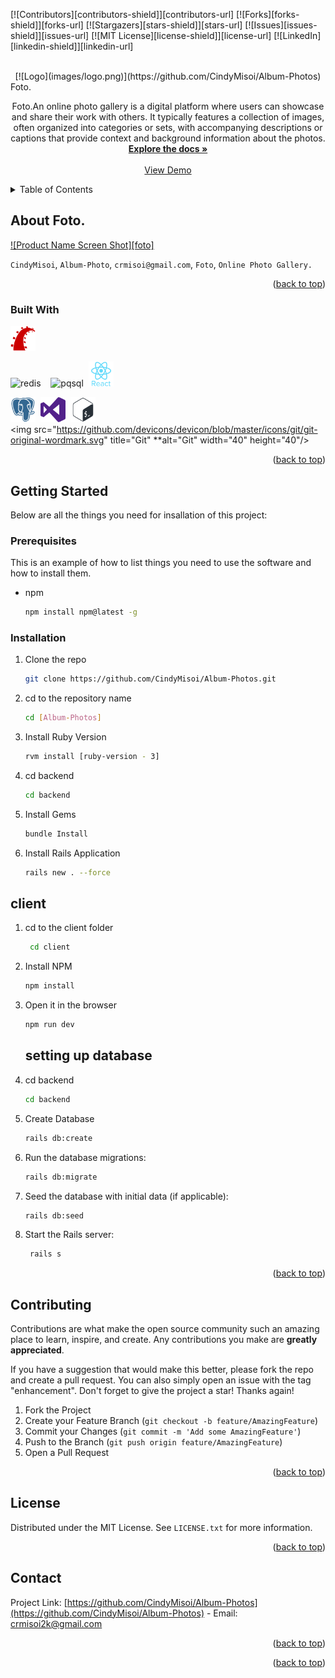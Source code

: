 <!-- Improved compatibility of back to top link: See: https://github.com/othneildrew/Best-README-Template/pull/73 -->
<a name="readme-top"></a>
<!--
*** Thanks for checking out the Best-README-Template. If you have a suggestion
*** that would make this better, please fork the repo and create a pull request
*** or simply open an issue with the tag "enhancement".
*** Don't forget to give the project a star!
*** Thanks again! Now go create something AMAZING! :D
-->



<!-- PROJECT SHIELDS -->
<!--
*** I'm using markdown "reference style" links for readability.
*** Reference links are enclosed in brackets [ ] instead of parentheses ( ).
*** See the bottom of this document for the declaration of the reference variables
*** for contributors-url, forks-url, etc. This is an optional, concise syntax you may use.
*** https://www.markdownguide.org/basic-syntax/#reference-style-links
-->
[![Contributors][contributors-shield]][contributors-url]
[![Forks][forks-shield]][forks-url]
[![Stargazers][stars-shield]][stars-url]
[![Issues][issues-shield]][issues-url]
[![MIT License][license-shield]][license-url]
[![LinkedIn][linkedin-shield]][linkedin-url]



<!-- PROJECT LOGO -->
<br />
<div align="center">
  [![Logo](images/logo.png)](https://github.com/CindyMisoi/Album-Photos)
</div

<h3 align="center">Foto.</h3>

  <p align="center">
    Foto.An online photo gallery is a digital platform where users can showcase and share their work with others. It typically features a collection of images, often organized into categories or sets, with accompanying descriptions or captions that provide context and background information about the photos.
    <br />
    <a href="https://github.com/CindyMisoi/Album-Photos"><strong>Explore the docs »</strong></a>
    <br />
    <br />
    <a href="https://github.com/CindyMisoi/Album-Photos">View Demo</a>
  </p>
</div>



<!-- TABLE OF CONTENTS -->
<details>
  <summary>Table of Contents</summary>
  <ol>
    <li>
      <a href="#about-the-project">About Foto.</a>
      <ul>
        <li><a href="#built-with">Built With</a></li>
      </ul>
    </li>
    <li>
      <a href="#getting-started">Getting Started</a>
      <ul>
        <li><a href="#prerequisites">Prerequisites</a></li>
        <li><a href="#installation">Installation</a></li>
      </ul>
    </li>
    <li><a href="#contributing">Contributing</a></li>
    <li><a href="#license">License</a></li>
    <li><a href="#contact">Contact</a></li>
    <li><a href="#acknowledgments">Acknowledgments</a></li>
  </ol>
</details>



<!-- ABOUT THE PROJECT -->
## About Foto.

[![Product Name Screen Shot][foto]](https://example.com)

`CindyMisoi`, `Album-Photo`, `crmisoi@gmail.com`,  `Foto`, `Online Photo Gallery.`

<p align="right">(<a href="#readme-top">back to top</a>)</p>



### Built With


<div>
   <img src="https://raw.githubusercontent.com/devicons/devicon/1119b9f84c0290e0f0b38982099a2bd027a48bf1/icons/rails/rails-plain.svg" title="rails" alt="rails" width="40" height="40"/>&nbsp;
   
 <img src="https://cdn.jsdelivr.net/gh/devicons/devicon@latest/icons/redis/redis-original.svg" title="redis" alt="redis" width="40" height="40"/>&nbsp;
           &nbsp;
            <img src="https://cdn.jsdelivr.net/gh/devicons/devicon@latest/icons/postgresql/postgresql-plain-wordmark.svg" title="pgsql" alt="pqsql" width="40" height="40"/>&nbsp;
        <img src="https://github.com/devicons/devicon/blob/master/icons/react/react-original-wordmark.svg" title="React" alt="React" width="40" height="40"/>&nbsp;
 
   <img src="https://raw.githubusercontent.com/devicons/devicon/1119b9f84c0290e0f0b38982099a2bd027a48bf1/icons/postgresql/postgresql-plain.svg" title="postgresql" alt="postgresql" width="40" height="40"/>&nbsp;
  <img src="https://raw.githubusercontent.com/devicons/devicon/1119b9f84c0290e0f0b38982099a2bd027a48bf1/icons/visualstudio/visualstudio-plain.svg" title="vs" alt="vs" width="40" height="40"/>&nbsp;
  <img src="https://raw.githubusercontent.com/devicons/devicon/1119b9f84c0290e0f0b38982099a2bd027a48bf1/icons/bash/bash-plain.svg" title="bash" alt="bash" width="40" height="40"/>&nbsp;  
  <img src="https://github.com/devicons/devicon/blob/master/icons/git/git-original-wordmark.svg" title="Git" **alt="Git" width="40" height="40"/>
  
  
</div>
<p align="right">(<a href="#readme-top">back to top</a>)</p>



<!-- GETTING STARTED -->
## Getting Started

Below are all the things you need for insallation of this project:

### Prerequisites

This is an example of how to list things you need to use the software and how to install them.
* npm
  ```sh
  npm install npm@latest -g
  ```

### Installation

1. Clone the repo
   ```sh
   git clone https://github.com/CindyMisoi/Album-Photos.git
   ```
2. cd to the repository name
   ```sh
   cd [Album-Photos]
   ```
3. Install Ruby Version
   ```sh
   rvm install [ruby-version - 3]
   ```
5. cd backend
   ```sh
   cd backend
   ```
5. Install Gems
   ```sh
   bundle Install
   ```
6. Install Rails Application
   ```sh
   rails new . --force
   ```
  ## client 
1. cd to the client folder
   ```sh
    cd client
   ```
2. Install NPM
   ```sh
   npm install
   ```
3. Open it in the browser
   ```sh
   npm run dev
   ```

   ## setting up database
1. cd backend
   ```sh
   cd backend
   ```
2. Create Database
   ```sh
   rails db:create
   ```
3. Run the database migrations:
   ```sh
   rails db:migrate
   ```

4. Seed the database with initial data (if applicable):
   ```sh
   rails db:seed
   ```
5. Start the Rails server:
   ```sh
    rails s
   ```

<p align="right">(<a href="#readme-top">back to top</a>)</p>



<!-- CONTRIBUTING -->
## Contributing

Contributions are what make the open source community such an amazing place to learn, inspire, and create. Any contributions you make are **greatly appreciated**.

If you have a suggestion that would make this better, please fork the repo and create a pull request. You can also simply open an issue with the tag "enhancement".
Don't forget to give the project a star! Thanks again!

1. Fork the Project
2. Create your Feature Branch (`git checkout -b feature/AmazingFeature`)
3. Commit your Changes (`git commit -m 'Add some AmazingFeature'`)
4. Push to the Branch (`git push origin feature/AmazingFeature`)
5. Open a Pull Request

<p align="right">(<a href="#readme-top">back to top</a>)</p>



<!-- LICENSE -->
## License

Distributed under the MIT License. See `LICENSE.txt` for more information.

<p align="right">(<a href="#readme-top">back to top</a>)</p>



<!-- CONTACT -->
## Contact

Project Link: [https://github.com/CindyMisoi/Album-Photos](https://github.com/CindyMisoi/Album-Photos) - Email: crmisoi2k@gmail.com

<p align="right">(<a href="#readme-top">back to top</a>)</p>



<p align="right">(<a href="#readme-top">back to top</a>)</p>

